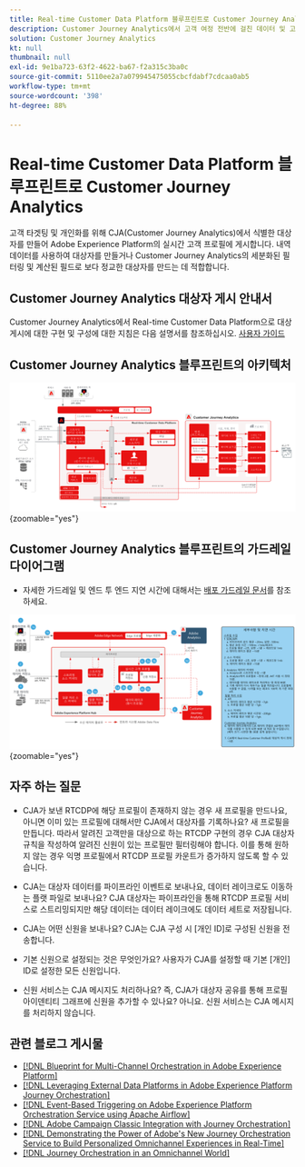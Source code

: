 ```yaml
---
title: Real-time Customer Data Platform 블루프린트로 Customer Journey Analytics
description: Customer Journey Analytics에서 고객 여정 전반에 걸친 데이터 및 고객 행동을 통합하고 분석하여 대상자를 CJA에서 RTCDP로 게시
solution: Customer Journey Analytics
kt: null
thumbnail: null
exl-id: 9e1ba723-63f2-4622-ba67-f2a315c3ba0c
source-git-commit: 5110ee2a7a079945475055cbcfdabf7cdcaa0ab5
workflow-type: tm+mt
source-wordcount: '398'
ht-degree: 88%

---
```


# Real-time Customer Data Platform 블루프린트로 Customer Journey Analytics

고객 타겟팅 및 개인화를 위해 CJA(Customer Journey Analytics)에서 식별한 대상자를 만들어 Adobe Experience Platform의 실시간 고객 프로필에 게시합니다. 내역 데이터를 사용하여 대상자를 만들거나 Customer Journey Analytics의 세분화된 필터링 및 계산된 필드로 보다 정교한 대상자를 만드는 데 적합합니다.

## Customer Journey Analytics 대상자 게시 안내서

Customer Journey Analytics에서 Real-time Customer Data Platform으로 대상 게시에 대한 구현 및 구성에 대한 지침은 다음 설명서를 참조하십시오. [사용자 가이드](https://experienceleague.adobe.com/docs/analytics-platform/using/cja-components/audiences/publish.html?lang=ko)

## Customer Journey Analytics 블루프린트의 아키텍처

![아키텍처 다이어그램](assets/CJA_RTCDP.svg){zoomable=&quot;yes&quot;}

## Customer Journey Analytics 블루프린트의 가드레일 다이어그램

* 자세한 가드레일 및 엔드 투 엔드 지연 시간에 대해서는 [배포 가드레일 문서](../experience-platform/deployment/guardrails.md)를 참조하세요.

![가드레일 다이어그램](../experience-platform/assets/CJA_guardrails.svg){zoomable=&quot;yes&quot;}

## 자주 하는 질문

* CJA가 보낸 RTCDP에 해당 프로필이 존재하지 않는 경우 새 프로필을 만드나요, 아니면 이미 있는 프로필에 대해서만 CJA에서 대상자를 기록하나요? 새 프로필을 만듭니다. 따라서 알려진 고객만을 대상으로 하는 RTCDP 구현의 경우 CJA 대상자 규칙을 작성하여 알려진 신원이 있는 프로필만 필터링해야 합니다. 이를 통해 원하지 않는 경우 익명 프로필에서 RTCDP 프로필 카운트가 증가하지 않도록 할 수 있습니다.

* CJA는 대상자 데이터를 파이프라인 이벤트로 보내나요, 데이터 레이크로도 이동하는 플랫 파일로 보내나요? CJA 대상자는 파이프라인을 통해 RTCDP 프로필 서비스로 스트리밍되지만 해당 데이터는 데이터 레이크에도 데이터 세트로 저장됩니다.

* CJA는 어떤 신원을 보내나요? CJA는 CJA 구성 시 [개인 ID]로 구성된 신원을 전송합니다.

* 기본 신원으로 설정되는 것은 무엇인가요? 사용자가 CJA를 설정할 때 기본 [개인] ID로 설정한 모든 신원입니다.

* 신원 서비스는 CJA 메시지도 처리하나요? 즉, CJA가 대상자 공유를 통해 프로필 아이덴티티 그래프에 신원을 추가할 수 있나요? 아니요. 신원 서비스는 CJA 메시지를 처리하지 않습니다.

## 관련 블로그 게시물

* [[!DNL Blueprint for Multi-Channel Orchestration in Adobe Experience Platform]](https://medium.com/adobetech/blueprint-for-multi-channel-orchestration-in-adobe-experience-platform-c68317e94184)
* [[!DNL Leveraging External Data Platforms in Adobe Experience Platform Journey Orchestration]](https://medium.com/adobetech/leveraging-external-data-platforms-in-adobe-experience-platform-journey-orchestration-54fc6134fe17)
* [[!DNL Event-Based Triggering on Adobe Experience Platform Orchestration Service using Apache Airflow]](https://medium.com/adobetech/event-based-triggering-on-adobe-experience-platform-orchestration-service-using-apache-airflow-8607b28251f1)
* [[!DNL Adobe Campaign Classic Integration with Journey Orchestration]](https://medium.com/adobetech/adobe-campaign-classic-integration-with-journey-orchestration-ae577653281)
* [[!DNL Demonstrating the Power of Adobe's New Journey Orchestration Service to Build Personalized Omnichannel Experiences in Real-Time]](https://medium.com/adobetech/demonstrating-the-power-of-adobes-new-journey-orchestration-service-to-build-personalized-aa60d88cd34)
* [[!DNL Journey Orchestration in an Omnichannel World]](https://medium.com/adobetech/journey-orchestration-in-an-omnichannel-world-3a2d32d556d9)
